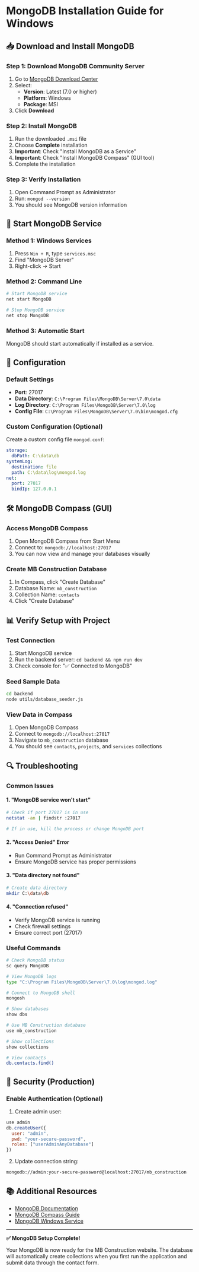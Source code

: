 # MongoDB Installation Guide for Windows

## 📥 Download and Install MongoDB

### Step 1: Download MongoDB Community Server
1. Go to [MongoDB Download Center](https://www.mongodb.com/try/download/community)
2. Select:
   - **Version**: Latest (7.0 or higher)
   - **Platform**: Windows
   - **Package**: MSI
3. Click **Download**

### Step 2: Install MongoDB
1. Run the downloaded `.msi` file
2. Choose **Complete** installation
3. **Important**: Check "Install MongoDB as a Service"
4. **Important**: Check "Install MongoDB Compass" (GUI tool)
5. Complete the installation

### Step 3: Verify Installation
1. Open Command Prompt as Administrator
2. Run: `mongod --version`
3. You should see MongoDB version information

## 🚀 Start MongoDB Service

### Method 1: Windows Services
1. Press `Win + R`, type `services.msc`
2. Find "MongoDB Server"
3. Right-click → Start

### Method 2: Command Line
```bash
# Start MongoDB service
net start MongoDB

# Stop MongoDB service
net stop MongoDB
```

### Method 3: Automatic Start
MongoDB should start automatically if installed as a service.

## 🔧 Configuration

### Default Settings
- **Port**: 27017
- **Data Directory**: `C:\Program Files\MongoDB\Server\7.0\data`
- **Log Directory**: `C:\Program Files\MongoDB\Server\7.0\log`
- **Config File**: `C:\Program Files\MongoDB\Server\7.0\bin\mongod.cfg`

### Custom Configuration (Optional)
Create a custom config file `mongod.conf`:
```yaml
storage:
  dbPath: C:\data\db
systemLog:
  destination: file
  path: C:\data\log\mongod.log
net:
  port: 27017
  bindIp: 127.0.0.1
```

## 🛠️ MongoDB Compass (GUI)

### Access MongoDB Compass
1. Open MongoDB Compass from Start Menu
2. Connect to: `mongodb://localhost:27017`
3. You can now view and manage your databases visually

### Create MB Construction Database
1. In Compass, click "Create Database"
2. Database Name: `mb_construction`
3. Collection Name: `contacts`
4. Click "Create Database"

## 📊 Verify Setup with Project

### Test Connection
1. Start MongoDB service
2. Run the backend server: `cd backend && npm run dev`
3. Check console for: "✅ Connected to MongoDB"

### Seed Sample Data
```bash
cd backend
node utils/database_seeder.js
```

### View Data in Compass
1. Open MongoDB Compass
2. Connect to `mongodb://localhost:27017`
3. Navigate to `mb_construction` database
4. You should see `contacts`, `projects`, and `services` collections

## 🔍 Troubleshooting

### Common Issues

#### 1. "MongoDB service won't start"
```bash
# Check if port 27017 is in use
netstat -an | findstr :27017

# If in use, kill the process or change MongoDB port
```

#### 2. "Access Denied" Error
- Run Command Prompt as Administrator
- Ensure MongoDB service has proper permissions

#### 3. "Data directory not found"
```bash
# Create data directory
mkdir C:\data\db
```

#### 4. "Connection refused"
- Verify MongoDB service is running
- Check firewall settings
- Ensure correct port (27017)

### Useful Commands
```bash
# Check MongoDB status
sc query MongoDB

# View MongoDB logs
type "C:\Program Files\MongoDB\Server\7.0\log\mongod.log"

# Connect to MongoDB shell
mongosh

# Show databases
show dbs

# Use MB Construction database
use mb_construction

# Show collections
show collections

# View contacts
db.contacts.find()
```

## 🔐 Security (Production)

### Enable Authentication (Optional)
1. Create admin user:
```javascript
use admin
db.createUser({
  user: "admin",
  pwd: "your-secure-password",
  roles: ["userAdminAnyDatabase"]
})
```

2. Update connection string:
```
mongodb://admin:your-secure-password@localhost:27017/mb_construction
```

## 📚 Additional Resources

- [MongoDB Documentation](https://docs.mongodb.com/)
- [MongoDB Compass Guide](https://docs.mongodb.com/compass/)
- [MongoDB Windows Service](https://docs.mongodb.com/manual/tutorial/install-mongodb-on-windows/#run-mongodb-community-edition-as-a-windows-service)

---

**✅ MongoDB Setup Complete!**

Your MongoDB is now ready for the MB Construction website. The database will automatically create collections when you first run the application and submit data through the contact form.